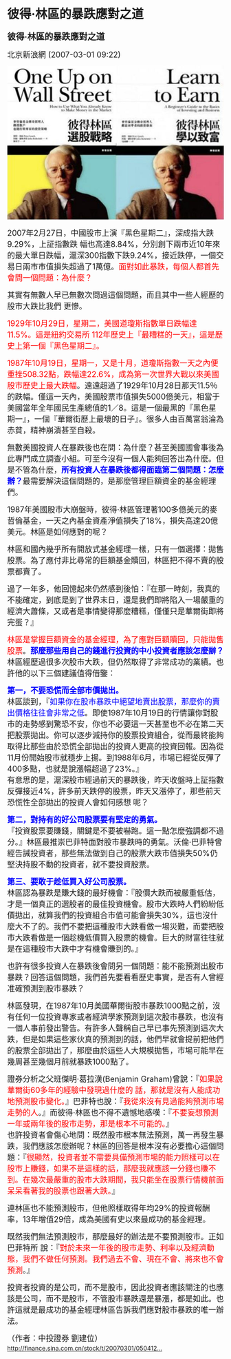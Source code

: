 # 彼得‧林區的暴跌應對之道


<div class="article-content-inner" id="article-content-inner">
                <p><span style="font-size: 18px;"><strong><span style="font-size: 20px;">彼得‧林區的暴跌應對之道</span></strong><br></span>
</p>
<div>
	<div><span style="font-size: 18px;">北京新浪網 (2007-03-01 09:22)</span>
	</div>
	<p><img src="./images/1452163983-3466984618_n.jpg" original="./images/1452163983-3466984618_n.jpg"><br>
	</p>
	<div><span style="font-size: 18px;">2007年2月27日，中國股市上演『黑色星期二』，深成指大跌9.29%，上証指數跌 幅也高達8.84%，分別創下兩市近10年來的最大單日跌幅，滬深300指數下跌9.24%，接近跌停，一個交易日兩市市值損失超過了1萬億。<span style="color: rgb(255, 0, 0);">面對如此暴跌，每個人都首先會問一個問題：為什麼？</span></span>
	</div>
	<p>
	</p>
	<div><span style="font-size: 18px;">其實有無數人早已無數次問過這個問題，而且其中一些人經歷的股市大跌比我們 更慘。</span>
	</div>
	<p>
	</p>
	<div><span style="font-size: 18px;"><span style="color: rgb(255, 0, 0);">1929年10月29日，星期二，美國道瓊斯指數單日跌幅達11.5%。這是紐約交易所 112年歷史上『最糟糕的一天』，這是歷史上第一個『黑色星期二』。</span></span>
	</div>
	<p>
	</p>
	<div><span style="font-size: 18px;"><span style="color: rgb(255, 0, 0);">1987年10月19日，星期一，又是十月，道瓊斯指數一天之內便重挫508.32點，跌幅達22.6%，成為第一次世界大戰以來美國股市歷史上最大跌幅</span>。遠遠超過了1929年10月28日那天11.5％的跌幅。僅這一天內，美國股票市值損失5000億美元，相當于美國當年全年國民生產總值的1／8。這是一個最黑的『黑色星期一』，一個『華爾街歷上最壞的日子』。很多人由百萬富翁淪為赤貧，精神崩潰甚至自殺。</span>
	</div>
	<p>
	</p>
	<div><span style="font-size: 18px;">無數美國投資人在暴跌後也在問：為什麼？甚至美國國會事後為此專門成立調查小組。可至今沒有一個人能夠回答出為什麼。但是不管為什麼，<span style="color: rgb(0, 0, 255);"><strong>所有投資人在暴跌後都得面臨第二個問題：怎麼辦？</strong></span>最需要解決這個問題的，是那麼管理巨額資金的基金經理們。</span>
	</div>
	<p>
	</p>
	<div><span style="font-size: 18px;">1987年美國股市大崩盤時，彼得‧林區管理著100多億美元的麥哲倫基金，一天之內基金資產淨值損失了18%，損失高達20億美元。林區是如何應對的呢？ 　</span>
	</div>
	<p>
	</p>
	<div><span style="font-size: 18px;">林區和國內幾乎所有開放式基金經理一樣，只有一個選擇：拋售股票。為了應付非比尋常的巨額基金贖回，林區把不得不賣的股票都賣了。 　　</span>
	</div>
	<p>
	</p>
	<div><span style="font-size: 18px;">過了一年多，他回憶起來仍然感到後怕：『在那一時刻，我真的不能確定，到底是到了世界末日，還是我們即將陷入一場嚴重的經濟大蕭條，又或者是事情變得那麼糟糕，僅僅只是華爾街即將完蛋？』&nbsp;</span>
	</div>
	<p>
	</p>
	<div><span style="font-size: 18px;"><span style="color: rgb(255, 0, 0);">林區是掌握巨額資金的基金經理，為了應對巨額贖回，只能拋售股票</span>。<span style="color: rgb(0, 0, 255);"><strong>那麼那些用自己的錢進行投資的中小投資者應該怎麼辦？</strong></span>林區經歷過很多次股市大跌，但仍然取得了非常成功的業績。也許他的以下三個建議值得借鑒： 　</span>
	</div>
	<p>
	</p>
	<div><strong><span style="font-size: 18px;"><span style="color: rgb(0, 0, 255);">第一，不要恐慌而全部市價拋出。</span></span></strong>
	</div>
	<div><span style="font-size: 18px;">林區談到，『<span style="color: rgb(0, 0, 255);">如果你在股市暴跌中絕望地賣出股票，那麼你的賣出價格往往會非常之低</span>。即使1987年10月19日的行情讓你對股市的走勢感到驚恐不安，你也不必要這一天甚至也不必在第二天把股票拋出。你可以逐步減持你的股票投資組合，從而最終能夠取得比那些由於恐慌全部拋出的投資人更高的投資回報。因為從11月份開始股市就穩步上揚。到1988年6月，市場已經從反彈了400多點，也就是說漲幅超過了23%。』 　　</span>
	</div>
	<div><span style="font-size: 18px;">有意思的是，滬深股市經過前天的暴跌後，昨天收盤時上証指數反彈接近4%，許多前天跌停的股票，昨天又漲停了，那些前天恐慌性全部拋出的投資人會如何感想 呢？&nbsp;</span>
	</div>
	<p>
	</p>
	<div><strong><span style="font-size: 18px;"><span style="color: rgb(0, 0, 255);">第二，對持有的好公司股票要有堅定的勇氣。</span></span></strong>
	</div>
	<div><span style="font-size: 18px;">『投資股票要賺錢，關鍵是不要被嚇跑。這一點怎麼強調都不過分。』林區最推崇巴菲特面對股市暴跌時的勇氣。沃倫‧巴菲特曾經告誡投資者，那些無法做到自己的股票大跌市值損失50%仍堅決持股不動的投資者，就不要投資股票。 　　</span>
	</div>
	<p>
	</p>
	<div><strong><span style="font-size: 18px;"><span style="color: rgb(0, 0, 255);">第三、要敢于趁低買入好公司股票。</span></span></strong>
	</div>
	<div><span style="font-size: 18px;">林區認為暴跌是賺大錢的最好機會：『股價大跌而被嚴重低估，才是一個真正的選股者的最佳投資機會。股市大跌時人們紛紛低價拋出，就算我們的投資組合市值可能會損失30%，這也沒什麼大不了的。我們不要把這種股市大跌看做一場災難，而要把股市大跌看做是一個趁機低價買入股票的機會。巨大的財富往往就是在這種股市大跌中才有機會賺到的。』</span>
	</div>
	<p>
	</p>
	<div><span style="font-size: 18px;">也許有很多投資人在暴跌後會問另一個問題：能不能預測出股市暴跌？回答這個問題，我們首先要看看歷史事實，是否有人曾經准確預測到股市暴跌？</span>
	</div>
	<p>
	</p>
	<div><span style="font-size: 18px;">林區發現，在1987年10月美國華爾街股市暴跌1000點之前，沒有任何一位投資專家或者經濟學家預測到這次股市暴跌，也沒有一個人事前發出警告。有許多人聲稱自己早已事先預測到這次大跌，但是如果這些家伙真的預測到的話，他們早就會提前把他們的股票全部拋出了，那麼由於這些人大規模拋售，市場可能早在幾周甚至幾個月前就暴跌1000點了。</span>
	</div>
	<p>
	</p>
	<div><span style="font-size: 18px;">證券分析之父班傑明‧葛拉漢(Benjamin Graham)曾說：『<span style="color: rgb(255, 0, 0);">如果說華爾街60多年的經驗中發現過什麼的 話，那就是沒有人能成功地預測股市變化。</span>』巴菲特也說：『<span style="color: rgb(255, 0, 0);">我從來沒有見過能夠預測市場走勢的人</span>。』而彼得‧林區也不得不遺憾地感嘆：『<span style="color: rgb(255, 0, 0);">不要妄想預測一年或兩年後的股市走勢，那是根本不可能的。</span>』 　　</span>
	</div>
	<div><span style="font-size: 18px;">也許投資者會傷心地問：既然股市根本無法預測，萬一再發生暴跌，我們應該怎麼辦呢？林區的回答是根本沒有必要擔心這個問題：『<span style="color: rgb(255, 0, 0);">很顯然，投資者並不需要具備預測市場的能力照樣可以在股市上賺錢，如果不是這樣的話，那麼我就應該一分錢也賺不到。在幾次最嚴重的股市大跌期間，我只能坐在股票行情機前面呆呆看著我的股票也跟著大跌。</span>』 　</span>
	</div>
	<p>
	</p>
	<div><span style="font-size: 18px;">連林區也不能預測股市，但他照樣取得年均29%的投資報酬率，13年增值29倍，成為美國有史以來最成功的基金經理。 　</span>
	</div>
	<p>
	</p>
	<div><span style="font-size: 18px;">既然我們無法預測股市，那麼最好的辦法是不要預測股市。正如巴菲特所 說：『<span style="color: rgb(255, 0, 0);">對於未來一年後的股市走勢、利率以及經濟動態，我們不做任何預測。我們過去不會、現在不會、將來也不會預測</span>。』&nbsp;</span>
	</div>
	<p>
	</p>
	<div><span style="font-size: 18px;">投資者投資的是公司，而不是股市，因此投資者應該關注的也應該是公司，而不是股市，不管股市暴跌還是暴漲，都是如此。也許這就是最成功的基金經理林區告訴我們應對股市暴跌的唯一辦法。</span>
	</div>
	<p>
	</p>
	<div><span style="font-size: 18px;">（作者：中投證券 劉建位）</span>
	</div>
	<div><a href="http://finance.sina.com.cn/stock/t/20070301/05041237136.shtml" target="_blank" rel="nofollow"><span style="font-size: 18px;"></span></a><a href="http://finance.sina.com.cn/stock/t/20070301/05041237136.shtml">http://finance.sina.com.cn/stock/t/20070301/050412...</a>
	</div>
</div>            </div>